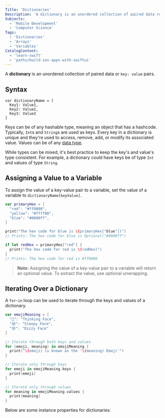 ```yaml
---
Title: 'Dictionaries'
Description: 'A dictionary is an unordered collection of paired data referred to as a key and value pair, where the key is used to access its corresponding value.'
Subjects:
  - 'Mobile Development'
  - 'Computer Science'
Tags:
  - 'Dictionaries'
  - 'Arrays'
  - 'Variables'
CatalogContent:
  - 'learn-swift'
  - 'paths/build-ios-apps-with-swiftui'
---
```


A **dictionary** is an unordered collection of paired data or `key: value` pairs.

## Syntax

```pseudo
var dictionaryName = [
  Key1: Value1,
  Key2: Value2,
  Key3: Value3
]
```

Keys can be of any hashable type, meaning an object that has a hashcode. Typically, `Int`s and `String`s are used as keys. Every key in a dictionary is unique and they're used to access, remove, add, or modify its associated value. Values can be of any [data type](https://www.codecademy.com/resources/docs/swift/data-types).

While types can be mixed, it's best practice to keep the key's and value's type consistent. For example, a dictionary could have keys be of type `Int` and values of type `String`.

## Assigning a Value to a Variable

To assign the value of a key-value pair to a variable, set the value of a variable to `dictionaryName[keyValue]`.

```swift
var primaryHex = [
  "red": "#ff0000",
  "yellow": "#ffff00",
  "blue": "#0000ff",
]

print("The hex code for blue is \(primaryHex["blue"])")
// Prints: The hex code for blue is Optional("#0000ff")

if let redHex = primaryHex["red"] {
  print("The hex code for red is \(redHex)")
}
// Prints: The hex code for red is #ff0000
```

> **Note:** Assigning the value of a key-value pair to a variable will return an optional value. To extract the value, use optional unwrapping.

## Iterating Over a Dictionary

A `for`-`in` loop can be used to iterate through the keys and values of a dictionary.

```swift
var emojiMeaning = [
  "🤔": "Thinking Face",
  "😪": "Sleepy Face",
  "😵": "Dizzy Face"
]

// Iterate through both keys and values
for (emoji, meaning) in emojiMeaning {
  print("\(emoji) is known as the '\(meaning) Emoji'")
}

// Iterate only through keys
for emoji in emojiMeaning.keys {
  print(emoji)
}

// Iterate only through values
for meaning in emojiMeaning.values {
  print(meaning)
}
```

Below are some instance properties for dictionaries:
